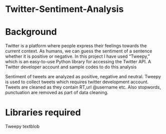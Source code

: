 # Twitter-Sentiment-Analysis

# Background
Twitter is a platform where people express their feelings towards the current context. As humans, we can guess the sentiment of a sentence whether it is positive or negative. In this project I have used “Tweepy,” which is an easy-to-use Python library for accessing the Twitter API. A Twitter developer account and sample codes to do this analysis

Sentiment of tweets are analyzed as positive, negative and neutral. Tweepy is used to collect tweets which requires twitter development account. Tweets are cleaned as they contain RT,url @username etc. Also stopwords, punctuation are removed as part of data cleaning. 

# Libraries required
Tweepy
textblob
